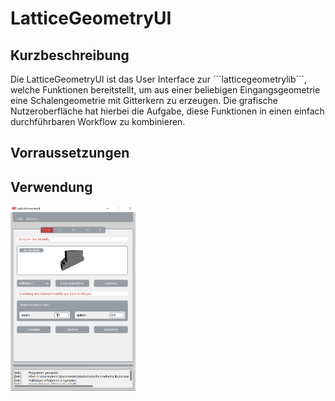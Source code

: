 # LatticeGeometryUI

## Kurzbeschreibung

Die LatticeGeometryUI ist das User Interface zur ´´´latticegeometrylib´´´, welche Funktionen bereitstellt, um aus einer beliebigen Eingangsgeometrie eine Schalengeometrie mit Gitterkern zu erzeugen.
Die grafische Nutzeroberfläche hat hierbei die Aufgabe, diese Funktionen in einen einfach durchführbaren Workflow zu kombinieren.

## Vorraussetzungen 

## Verwendung

<img src="./src/images/tab1.png " width="200" />




